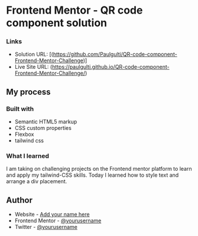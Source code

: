 # Frontend Mentor - QR code component solution

### Links

- Solution URL: [(https://github.com/Paulgulti/QR-code-component-Frontend-Mentor-Challenge)]
- Live Site URL: (https://paulgulti.github.io/QR-code-component-Frontend-Mentor-Challenge/)

## My process

### Built with

- Semantic HTML5 markup
- CSS custom properties
- Flexbox
- tailwind css

### What I learned

I am taking on challenging projects on the Frontend mentor platform to learn and apply my tailwind-CSS skills. Today I learned how to style text and arrange a div placement.


## Author

- Website - [Add your name here](https://www.your-site.com)
- Frontend Mentor - [@yourusername](https://www.frontendmentor.io/profile/yourusername)
- Twitter - [@yourusername](https://www.twitter.com/yourusername)



